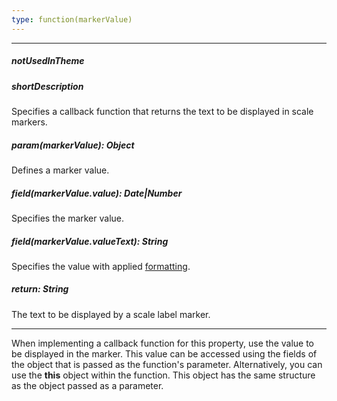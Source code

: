 ```yaml
---
type: function(markerValue)
---
```

---
##### notUsedInTheme

##### shortDescription
Specifies a callback function that returns the text to be displayed in scale markers.

##### param(markerValue): Object
Defines a marker value.

##### field(markerValue.value): Date|Number
Specifies the marker value.

##### field(markerValue.valueText): String
Specifies the value with applied <a href="/Documentation/16_2/ApiReference/Data_Visualization_Widgets/dxRangeSelector/Configuration/scale/marker/label/#format">formatting</a>.

##### return: String
The text to be displayed by a scale label marker.

---
When implementing a callback function for this property, use the value to be displayed in the marker. This value can be accessed using the fields of the object that is passed as the function's parameter. Alternatively, you can use the **this** object within the function. This object has the same structure as the object passed as a parameter.
